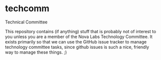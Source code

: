 techcomm
========

Technical Committee

This repository contains (if anything) stuff that is probably not of interest to you unless you are a
member of the Nova Labs Technology Committee.  It exists primarily so that we can use the GitHub issue
tracker to manage technology committee tasks, since github issues is such a nice, friendly way to manage
these things.   ;)